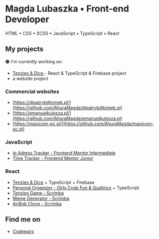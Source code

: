# Magda Lubaszka • Front-end Developer
HTML • CSS • SCSS • JavaScript • TypeScript • React

## My projects

🟠 I'm currently working on: 
- [Tenzies & Dice ](https://github.com/AhuraMagda/Pretty-Dice) - React & TypeScript & Firebase project
- a website project


### Commercial websites
- [https://djpatrykdjtomek.pl/](https://github.com/AhuraMagda/djpatrykdjtomek.pl)
- [https://emanuelkulesza.pl/](https://github.com/AhuraMagda/emanuelkulesza.pl)
- [https://maxicom-pc.pl/](https://github.com/AhuraMagda/maxicom-pc.pl)

### JavaScript 
- [Ip Adress Tracker - Frontend Mentor Intermediate](https://ahuramagda.github.io/FrontendMentor-lvl3-ip-address-tracker/)
- [Time Tracker - Frontend Mentor Junior](https://ahuramagda.github.io/time-tracker/)

### React 
- [Tenzies & Dice](https://github.com/AhuraMagda/Pretty-Dice) + TypeScript + Firebase
- [Personal Organizer - Girls Code Fun & Qualtrics](https://github.com/AhuraMagda/MyPersonalOrganizer-GirlsCodeFun) + TypeScript
- [Tenzies Game - Scrimba](https://github.com/AhuraMagda/Scrimba-Tenzies)
- [Meme Generator - Scrimba](https://github.com/AhuraMagda/meme-generator) 
- [AirBnb Clone - Scrimba](https://github.com/AhuraMagda/airbnb-clone)  

## Find me on
- [Codewars](https://www.codewars.com/users/AhuraMagda)
